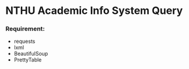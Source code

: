 # NTHU Academic Info System Query

### Requirement:
- requests
- lxml
- BeautifulSoup
- PrettyTable
